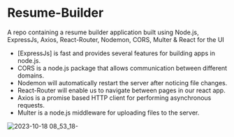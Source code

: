 # Resume-Builder
A repo containing a resume builder application built using Node.js, ExpressJs, Axios, React-Router, Nodemon, CORS, Multer & React for the UI

- [ExpressJs] is fast and provides several features for building apps in node.js.
- CORS is a node.js package that allows communication between different domains.
- Nodemon will automatically restart the server after noticing file changes.
- React-Router will enable us to navigate between pages in our react app.
- Axios is a promise based HTTP client for performing asynchronous requests.
- Multer is a node.js middleware for uploading files to the server.

![2023-10-18 08_53_18-](https://github.com/Marx-wrld/Resume-Builder/assets/105711066/c647a250-0e38-4b4d-8a26-f27fc6879499)

